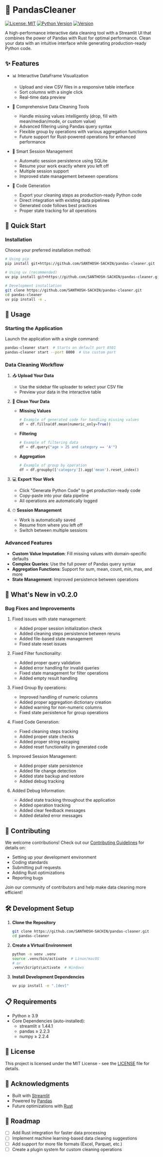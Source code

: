 # 🧹 PandasCleaner

[![License: MIT](https://img.shields.io/badge/License-MIT-yellow.svg)](https://opensource.org/licenses/MIT)
[![Python Version](https://img.shields.io/badge/python-3.9+-blue.svg)](https://www.python.org/downloads/)
[![Version](https://img.shields.io/badge/version-0.2.0-green.svg)](https://github.com/SANTHOSH-SACHIN/pandas-cleaner)

A high-performance interactive data cleaning tool with a Streamlit UI that combines the power of Pandas with Rust for optimal performance. Clean your data with an intuitive interface while generating production-ready Python code.

## ✨ Features

- 📊 Interactive DataFrame Visualization
  - Upload and view CSV files in a responsive table interface
  - Sort columns with a single click
  - Real-time data preview

- 🧰 Comprehensive Data Cleaning Tools
  - Handle missing values intelligently (drop, fill with mean/median/mode, or custom value)
  - Advanced filtering using Pandas query syntax
  - Flexible group by operations with various aggregation functions
  - Future support for Rust-powered operations for enhanced performance

- 💾 Smart Session Management
  - Automatic session persistence using SQLite
  - Resume your work exactly where you left off
  - Multiple session support
  - Improved state management between operations

- 📝 Code Generation
  - Export your cleaning steps as production-ready Python code
  - Direct integration with existing data pipelines
  - Generated code follows best practices
  - Proper state tracking for all operations

## 🚀 Quick Start

### Installation

Choose your preferred installation method:

```bash
# Using pip
pip install git+https://github.com/SANTHOSH-SACHIN/pandas-cleaner.git

# Using uv (recommended)
uv pip install git+https://github.com/SANTHOSH-SACHIN/pandas-cleaner.git

# Development installation
git clone https://github.com/SANTHOSH-SACHIN/pandas-cleaner.git
cd pandas-cleaner
uv pip install -e .
```

## 🎯 Usage

### Starting the Application

Launch the application with a single command:

```bash
pandas-cleaner start  # Starts on default port 8501
pandas-cleaner start --port 8000  # Use custom port
```

### Data Cleaning Workflow

1. 📤 **Upload Your Data**
   - Use the sidebar file uploader to select your CSV file
   - Preview your data in the interactive table

2. 🧹 **Clean Your Data**
   - **Missing Values**
     ```python
     # Example of generated code for handling missing values
     df = df.fillna(df.mean(numeric_only=True))
     ```
   - **Filtering**
     ```python
     # Example of filtering data
     df = df.query("age > 25 and category == 'A'")
     ```
   - **Aggregation**
     ```python
     # Example of group by operation
     df = df.groupby(['category']).agg('mean').reset_index()
     ```

3. 💻 **Export Your Work**
   - Click "Generate Python Code" to get production-ready code
   - Copy-paste into your data pipeline
   - All operations are automatically logged

4. ⏱ **Session Management**
   - Work is automatically saved
   - Resume from where you left off
   - Switch between multiple sessions

### Advanced Features

- **Custom Value Imputation**: Fill missing values with domain-specific defaults
- **Complex Queries**: Use the full power of Pandas query syntax
- **Aggregation Functions**: Support for sum, mean, count, min, max, and more
- **State Management**: Improved persistence between operations

## 🔄 What's New in v0.2.0

### Bug Fixes and Improvements
1. Fixed issues with state management:
   - Added proper session initialization check
   - Added cleaning steps persistence between reruns
   - Added file-based state management
   - Fixed state reset issues

2. Fixed Filter functionality:
   - Added proper query validation
   - Added error handling for invalid queries
   - Fixed state management for filter operations
   - Added empty result handling

3. Fixed Group By operations:
   - Improved handling of numeric columns
   - Added proper aggregation dictionary creation
   - Added warning for non-numeric columns
   - Fixed state persistence for group operations

4. Fixed Code Generation:
   - Fixed cleaning steps tracking
   - Added proper state checks
   - Added proper string escaping
   - Added reset functionality in generated code

5. Improved Session Management:
   - Added proper state persistence
   - Added file change detection
   - Added state backup and restore
   - Added debug tracking

6. Added Debug Information:
   - Added state tracking throughout the application
   - Added operation tracking
   - Added clear feedback messages
   - Added detailed error messages

## 🤝 Contributing

We welcome contributions! Check out our [Contributing Guidelines](CONTRIBUTING.md) for details on:

- Setting up your development environment
- Coding standards
- Submitting pull requests
- Adding Rust optimizations
- Reporting bugs

Join our community of contributors and help make data cleaning more efficient!

## 🛠 Development Setup

1. **Clone the Repository**
   ```bash
   git clone https://github.com/SANTHOSH-SACHIN/pandas-cleaner.git
   cd pandas-cleaner
   ```

2. **Create a Virtual Environment**
   ```bash
   python -m venv .venv
   source .venv/bin/activate  # Linux/macOS
   # or
   .venv\Scripts\activate  # Windows
   ```

3. **Install Development Dependencies**
   ```bash
   uv pip install -e ".[dev]"
   ```

## 📋 Requirements

- Python ≥ 3.9
- Core Dependencies (auto-installed):
  - streamlit ≥ 1.44.1
  - pandas ≥ 2.2.3
  - numpy ≥ 2.2.4

## 📝 License

This project is licensed under the MIT License - see the [LICENSE](LICENSE) file for details.

## 🙏 Acknowledgments

- Built with [Streamlit](https://streamlit.io/)
- Powered by [Pandas](https://pandas.pydata.org/)
- Future optimizations with [Rust](https://www.rust-lang.org/)

## 🚀 Roadmap

- [ ] Add Rust integration for faster data processing
- [ ] Implement machine learning-based data cleaning suggestions
- [ ] Add support for more file formats (Excel, Parquet, etc.)
- [ ] Create a plugin system for custom cleaning operations
